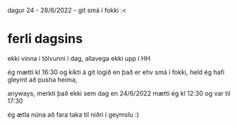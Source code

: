dagur 24 - 28/6/2022 - git smá í fokki :<

# ferli dagsins
ekki vinna í tölvunni í dag, allavega ekki upp í HH  

ég mætti kl 16:30 og kíkti á git logið en það er ehv smá í fokki, held ég hafi gleymt að pusha heima,  

anyways, merkti það ekki sem dag en 24/6/2022 mætti ég kl 12:30 og var til 17:30  

ég ætla núna að fara taka til niðri í geymslu :)